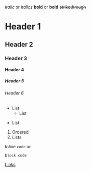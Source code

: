 *italic* or _italics_ 
**bold** or __bold__ 
~~strikethrough~~ 

# Header 1
## Header 2
### Header 3
#### Header 4
##### Header 5
###### Header 6

* List
  - List
+ List

1. Ordered 
1. Lists

Inline `code` or 
``` 
block code
```
[Links](http://github.com/chojnac/)
